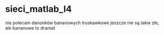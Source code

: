 # sieci_matlab_l4

nie polecam danonków bananowych
truskawkowe jeszcze nie są takie złe, ale bananowe to dramat
